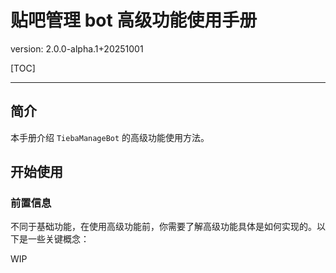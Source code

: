 # 贴吧管理 bot 高级功能使用手册

version: 2.0.0-alpha.1+20251001

[TOC]

------

## 简介

本手册介绍 `TiebaManageBot` 的高级功能使用方法。

## 开始使用

### 前置信息

不同于基础功能，在使用高级功能前，你需要了解高级功能具体是如何实现的。以下是一些关键概念：

WIP
